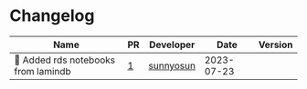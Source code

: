 # Changelog

<!-- prettier-ignore -->
Name | PR | Developer | Date | Version
--- | --- | --- | --- | ---
🚚 Added rds notebooks from lamindb | [1](https://github.com/laminlabs/rnd-demo/pull/1) | [sunnyosun](https://github.com/sunnyosun) | 2023-07-23 |
